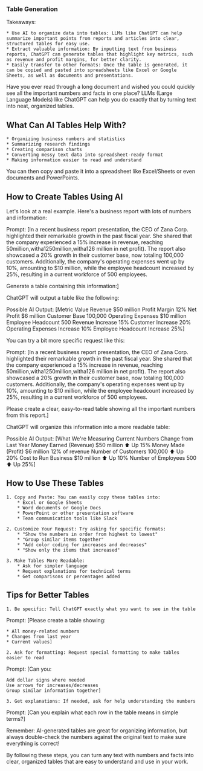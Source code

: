 ### Table Generation

Takeaways:

    * Use AI to organize data into tables: LLMs like ChatGPT can help summarize important points from reports and articles into clear, structured tables for easy use.
    * Extract valuable information: By inputting text from business reports, ChatGPT can generate tables that highlight key metrics, such as revenue and profit margins, for better clarity.
    * Easily transfer to other formats: Once the table is generated, it can be copied and pasted into spreadsheets like Excel or Google Sheets, as well as documents and presentations.

Have you ever read through a long document and wished you could quickly see all the important numbers and facts in one place? LLMs (Large Language Models) like ChatGPT can help you do exactly that by turning text into neat, organized tables.

## What Can AI Tables Help With?

    * Organizing business numbers and statistics
    * Summarizing research findings
    * Creating comparison charts
    * Converting messy text data into spreadsheet-ready format
    * Making information easier to read and understand

You can then copy and paste it into a spreadsheet like Excel/Sheets or even documents and PowerPoints.

## How to Create Tables Using AI

Let's look at a real example. Here's a business report with lots of numbers and information:

Prompt:
[In a recent business report presentation, the CEO of Zana Corp. highlighted their remarkable growth in the past fiscal year. She shared that the company experienced a 15% increase in revenue, reaching 50million,witha1250million,witha126 million in net profit). The report also showcased a 20% growth in their customer base, now totaling 100,000 customers. Additionally, the company's operating expenses went up by 10%, amounting to $10 million, while the employee headcount increased by 25%, resulting in a current workforce of 500 employees.

Generate a table containing this information:]

ChatGPT will output a table like the following:

Possible AI Output:
[Metric	Value
Revenue	$50 million
Profit Margin	12%
Net Profit	$6 million
Customer Base	100,000
Operating Expenses	$10 million
Employee Headcount	500
Revenue Increase	15%
Customer Increase	20%
Operating Expenses Increase	10%
Employee Headcount Increase	25%]

You can try a bit more specific request like this:

Prompt:
[In a recent business report presentation, the CEO of Zana Corp. highlighted their remarkable growth in the past fiscal year. She shared that the company experienced a 15% increase in revenue, reaching 50million,witha1250million,witha126 million in net profit). The report also showcased a 20% growth in their customer base, now totaling 100,000 customers. Additionally, the company's operating expenses went up by 10%, amounting to $10 million, while the employee headcount increased by 25%, resulting in a current workforce of 500 employees.

Please create a clear, easy-to-read table showing all the important numbers from this report.]

ChatGPT will organize this information into a more readable table:

Possible AI Output:
[What We're Measuring	Current Numbers	Change from Last Year
Money Earned (Revenue)	$50 million	⬆️ Up 15%
Money Made (Profit)	$6 million	12% of revenue
Number of Customers	100,000	⬆️ Up 20%
Cost to Run Business	$10 million	⬆️ Up 10%
Number of Employees	500	⬆️ Up 25%]

## How to Use These Tables

    1. Copy and Paste: You can easily copy these tables into:
        * Excel or Google Sheets
        * Word documents or Google Docs
        * PowerPoint or other presentation software
        * Team communication tools like Slack

    2. Customize Your Request: Try asking for specific formats:
        * "Show the numbers in order from highest to lowest"
        * "Group similar items together"
        * "Add color coding for increases and decreases"
        * "Show only the items that increased"

    3. Make Tables More Readable:
        * Ask for simpler language
        * Request explanations for technical terms
        * Get comparisons or percentages added

## Tips for Better Tables

    1. Be specific: Tell ChatGPT exactly what you want to see in the table

Prompt:
[Please create a table showing:

    * All money-related numbers
    * Changes from last year
    * Current values]

    2. Ask for formatting: Request special formatting to make tables easier to read

Prompt:
[Can you:

    Add dollar signs where needed
    Use arrows for increases/decreases
    Group similar information together]

    3. Get explanations: If needed, ask for help understanding the numbers

Prompt:
[Can you explain what each row in the table means in simple terms?]

Remember: AI-generated tables are great for organizing information, but always double-check the numbers against the original text to make sure everything is correct!

By following these steps, you can turn any text with numbers and facts into clear, organized tables that are easy to understand and use in your work.